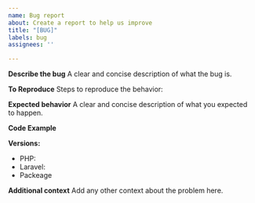 ```yaml
---
name: Bug report
about: Create a report to help us improve
title: "[BUG]"
labels: bug
assignees: ''

---
```


**Describe the bug**
A clear and concise description of what the bug is.

**To Reproduce**
Steps to reproduce the behavior:


**Expected behavior**
A clear and concise description of what you expected to happen.

**Code Example**


**Versions:**
 - PHP:
 - Laravel:
 - Packeage


**Additional context**
Add any other context about the problem here.
